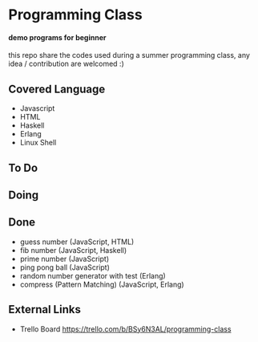 # Programming Class
#### demo programs for beginner
this repo share the codes used during a summer programming class, any idea / contribution are welcomed :)

## Covered Language
 - Javascript
 - HTML
 - Haskell
 - Erlang
 - Linux Shell

## To Do

## Doing

## Done
 - guess number (JavaScript, HTML)
 - fib number (JavaScript, Haskell)
 - prime number (JavaScript)
 - ping pong ball (JavaScript)
 - random number generator with test (Erlang)
 - compress (Pattern Matching) (JavaScript, Erlang)

## External Links
 - Trello Board https://trello.com/b/BSy6N3AL/programming-class
